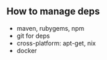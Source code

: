 ## How to manage deps

* maven, rubygems, npm
* git for deps
* cross-platform: apt-get, nix
* docker
